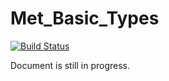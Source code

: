 # Met_Basic_Types

[![Build Status](https://travis-ci.org/zhujinxuan/Met_Basic_Types.jl.svg?branch=master)](https://travis-ci.org/zhujinxuan/Met_Basic_Types.jl)

Document is still in progress.
